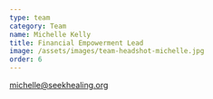 ```yaml
---
type: team
category: Team
name: Michelle Kelly
title: Financial Empowerment Lead
image: /assets/images/team-headshot-michelle.jpg
order: 6
---
```


<michelle@seekhealing.org>
